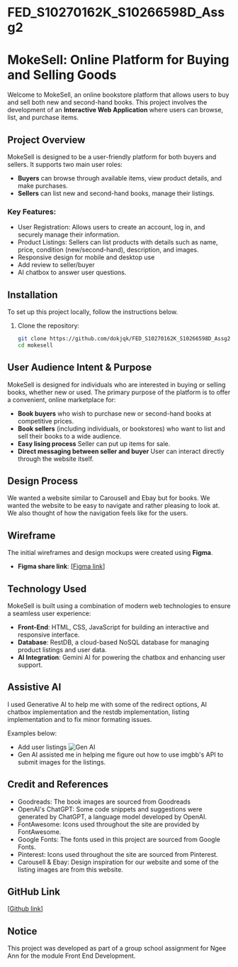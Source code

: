 # FED_S10270162K_S10266598D_Assg2

# MokeSell: Online Platform for Buying and Selling Goods

Welcome to MokeSell, an online bookstore platform that allows users to buy and sell both new and second-hand books. This project involves the development of an **Interactive Web Application** where users can browse, list, and purchase items. 

## Project Overview
MokeSell is designed to be a user-friendly platform for both buyers and sellers. It supports two main user roles:
- **Buyers** can browse through available items, view product details, and make purchases.
- **Sellers** can list new and second-hand books, manage their listings.

### Key Features:
- User Registration: Allows users to create an account, log in, and securely manage their information.
- Product Listings: Sellers can list products with details such as name, price, condition (new/second-hand), description, and images.
- Responsive design for mobile and desktop use
- Add review to seller/buyer
- AI chatbox to answer user questions.

## Installation

To set up this project locally, follow the instructions below.

1. Clone the repository:
   ```bash
   git clone https://github.com/dokjqk/FED_S10270162K_S10266598D_Assg2.git
   cd mokesell

## User Audience Intent & Purpose

MokeSell is designed for individuals who are interested in buying or selling books, whether new or used. The primary purpose of the platform is to offer a convenient, online marketplace for:

- **Book buyers** who wish to purchase new or second-hand books at competitive prices.
- **Book sellers** (including individuals, or bookstores) who want to list and sell their books to a wide audience.
- **Easy lising process** Seller can put up items for sale.
- **Direct messaging between seller and buyer** User can interact directly through the website itself.

## Design Process

We wanted a website similar to Carousell and Ebay but for books. We wanted the website to be easy to navigate and rather pleasing to look at.
We also thought of how the navigation feels like for the users.

## Wireframe

The initial wireframes and design mockups were created using **Figma**.
- **Figma share link**: [[Figma link](https://www.figma.com/design/M4vPMyuS8tFMi6d3eExeUi/Untitled?node-id=0-1&t=TOScV1YFE8sMpeMc-1)]

## Technology Used

MokeSell is built using a combination of modern web technologies to ensure a seamless user experience:

- **Front-End**: HTML, CSS, JavaScript for building an interactive and responsive interface.
- **Database**: RestDB, a cloud-based NoSQL database for managing product listings and user data.
- **AI Integration**: Gemini AI for powering the chatbox and enhancing user support.

## Assistive AI

I used Generative AI to help me with some of the redirect options, AI chatbox implementation and the restdb implementation, listing implementation and to fix minor formating issues.

Examples below:
- Add user listings
![Gen AI](https://raw.githubusercontent.com/dokjqk/FED_S10270162K_S10266598D_Assg2/refs/heads/main/images/GenAI.PNG)
- Gen AI assisted me in helping me figure out how to use imgbb's API to submit images for the listings.

## Credit and References
- Goodreads: The book images are sourced from Goodreads
- OpenAI's ChatGPT: Some code snippets and suggestions were generated by ChatGPT, a language model developed by OpenAI.
- FontAwesome: Icons used throughout the site are provided by FontAwesome.
- Google Fonts: The fonts used in this project are sourced from Google Fonts.
- Pinterest: Icons used throughout the site are sourced from Pinterest.
- Carousell & Ebay: Design inspiration for our website and some of the listing images are from this website.

## GitHub Link
[[Github link](https://github.com/dokjqk/FED_S10270162K_S10266598D_Assg2)]

## Notice
This project was developed as part of a group school assignment for Ngee Ann for the module Front End Development.

